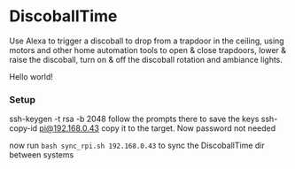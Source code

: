 # DiscoballTime
Use Alexa to trigger a discoball to drop from a trapdoor in the ceiling, using motors and other home automation tools to open &amp; close trapdoors, lower &amp; raise the discoball, turn on &amp; off the discoball rotation and ambiance lights.


Hello world!



### Setup

ssh-keygen -t rsa -b 2048 
    follow the prompts there to save the keys
ssh-copy-id pi@192.168.0.43
    copy it to the target.  Now password not needed

now run `bash sync_rpi.sh 192.168.0.43` to sync the DiscoballTime dir between systems
